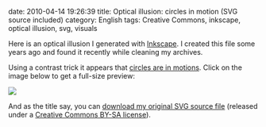 date: 2010-04-14 19:26:39
title: Optical illusion: circles in motion (SVG source included)
category: English
tags: Creative Commons, inkscape, optical illusion, svg, visuals

Here is an optical illusion I generated with [Inkscape](http://www.inkscape.org). I created this file some years ago and found it recently while cleaning my archives.

Using a contrast trick it appears that [circles are in motions](http://en.wikipedia.org/wiki/Motion_illusion). Click on the image below to get a full-size preview:

![](/uploads/2010/optical-illusion-circles-in-motion-preview.png)

And as the title say, you can [download my original SVG source file](http://kevin.deldycke.com/documents/optical-illusion-circles-in-motion.svgz) (released under a [Creative Commons BY-SA license](http://creativecommons.org/licenses/by-sa/3.0/)).
